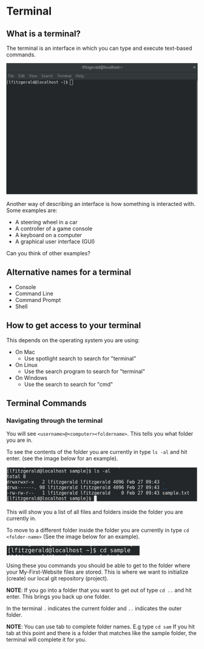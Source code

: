 # Terminal

## What is a terminal? 
The terminal is an interface in which you can type and execute text-based commands.

![A terminal view](../images/terminal.png)

Another way of describing an interface is how something is interacted with. Some examples are: 
- A steering wheel in a car
- A controller of a game console
- A keyboard on a computer
- A graphical user interface (GUI)

Can you think of other examples? 

## Alternative names for a terminal
- Console
- Command Line
- Command Prompt
- Shell

## How to get access to your terminal
This depends on the operating system you are using:
- On Mac
  - Use spotlight search to search for "terminal"
- On Linux
  - Use the search program to search for "terminal"
- On Windows
  - Use the search to search for "cmd"

## Terminal Commands
### Navigating through the terminal
You will see `<username>@<computer><foldername>`. This tells you what folder you are in.

To see the contents of the folder you are currently in type `ls -al` and hit enter. (see the image below for an example).

![A folder view](../images/folder.png)

This will show you a list of all files and folders inside the folder you are currently in.

To move to a different folder inside the folder you are currently in type `cd <folder-name>` (See the image below for an example).

![A folder view](../images/sample.png)

Using these you commands you should be able to get to the folder where your My-First-Website files are stored. This is where we want to initialize (create) our local git repository (project).

**NOTE**: If you go into a folder that you want to get out of type `cd ..` and hit enter. This brings you back up one folder.

In the terminal `.` indicates the current folder and `..` indicates the outer folder.

**NOTE**: You can use tab to complete folder names. E.g type `cd sam` If you hit tab at this point and there is a folder that matches like the sample folder, the terminal will complete it for you.
